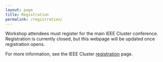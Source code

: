 ```yaml
---
layout: page
title: Registration
permalink: /registration/
---
```


Workshop attendees must register for the main IEEE Cluster conference. Registration is
currently closed, but this webpage will be updated once registration opens.

For more information, see the IEEE Cluster
[registration](http://www.mcs.anl.gov/ieeecluster2015/registration-and-accommodation/registration/)
page.
